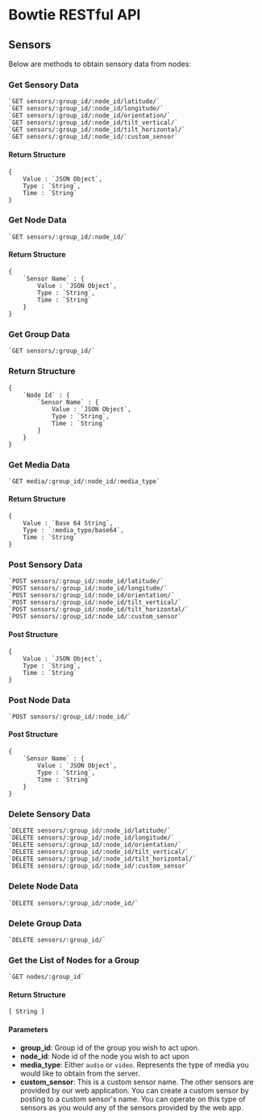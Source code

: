 # Bowtie RESTful API
## Sensors
Below are methods to obtain sensory data from nodes:
### Get Sensory Data

    `GET sensors/:group_id/:node_id/latitude/`
    `GET sensors/:group_id/:node_id/longitude/`
    `GET sensors/:group_id/:node_id/orientation/`
    `GET sensors/:group_id/:node_id/tilt_vertical/`
    `GET sensors/:group_id/:node_id/tilt_horizontal/`
    `GET sensors/:group_id/:node_id/:custom_sensor`

#### Return Structure

    {
        Value : `JSON Object`,
        Type : `String`,
        Time : `String`
    }

### Get Node Data

    `GET sensors/:group_id/:node_id/`

#### Return Structure

    {
        `Sensor Name` : {
            Value : `JSON Object`,
            Type : `String`,
            Time : `String`
        }
    } 

### Get Group Data

    `GET sensors/:group_id/`

### Return Structure

    {
        `Node Id` : {
            `Sensor Name` : {
                Value : `JSON Object`,
                Type : `String`,
                Time : `String`
            }
        }
    }

### Get Media Data

    `GET media/:group_id/:node_id/:media_type`

#### Return Structure

    {
        Value : `Base 64 String`,
        Type : `:media_type/base64`,
        Time : `String`
    }

### Post Sensory Data

    `POST sensors/:group_id/:node_id/latitude/`
    `POST sensors/:group_id/:node_id/longitude/`
    `POST sensors/:group_id/:node_id/orientation/`
    `POST sensors/:group_id/:node_id/tilt_vertical/`
    `POST sensors/:group_id/:node_id/tilt_horizontal/`
    `POST sensors/:group_id/:node_id/:custom_sensor`

#### Post Structure

    {
        Value : `JSON Object`,
        Type : `String`,
        Time : `String`
    }


### Post Node Data

    `POST sensors/:group_id/:node_id/`

#### Post Structure

    {
        `Sensor Name` : {
            Value : `JSON Object`,
            Type : `String`,
            Time : `String`
        }
    } 

### Delete Sensory Data

    `DELETE sensors/:group_id/:node_id/latitude/`
    `DELETE sensors/:group_id/:node_id/longitude/`
    `DELETE sensors/:group_id/:node_id/orientation/`
    `DELETE sensors/:group_id/:node_id/tilt_vertical/`
    `DELETE sensors/:group_id/:node_id/tilt_horizontal/`
    `DELETE sensors/:group_id/:node_id/:custom_sensor`

### Delete Node Data

    `DELETE sensors/:group_id/:node_id/`

### Delete Group Data

    `DELETE sensors/:group_id/`

### Get the List of Nodes for a Group

    `GET nodes/:group_id`

#### Return Structure

    [ String ]

#### Parameters
- **group_id**: Group id of the group you wish to act upon.
- **node_id**: Node id of the node you wish to act upon
- **media_type**: Either `audio` or `video`. Represents the type of media you would like to obtain from the server.
- **custom_sensor**: This is a custom sensor name. The other sensors are provided by our web application. You can create a custom sensor by posting to a custom sensor's name. You can operate on this type of sensors as you would any of the sensors provided by the web app.
